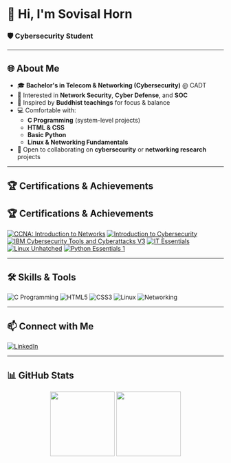 # 👋 Hi, I'm Sovisal Horn
### 🛡️ Cybersecurity Student

---

## 🌐 About Me
- 🎓 **Bachelor's in Telecom & Networking (Cybersecurity)** @ CADT  
- 🔐 Interested in **Network Security**, **Cyber Defense**, and **SOC**  
- 🧘 Inspired by **Buddhist teachings** for focus & balance  
- 💻 Comfortable with:
  - **C Programming** (system-level projects)
  - **HTML & CSS**
  - **Basic Python**
  - **Linux & Networking Fundamentals**
- 🤝 Open to collaborating on **cybersecurity** or **networking research** projects  

---

## 🏆 Certifications & Achievements
## 🏆 Certifications & Achievements

[![CCNA: Introduction to Networks](https://img.shields.io/badge/CCNA-Introduction_to_Networks-blue?style=for-the-badge)](https://www.credly.com/badges/1e8e7d6e-d5c3-4a2e-bc39-3e8c4f8a0d3a)
[![Introduction to Cybersecurity](https://img.shields.io/badge/Introduction_to_Cybersecurity-IBM-blue?style=for-the-badge)](https://www.credly.com/badges/84d1a2c4-7737-4c3f-9d40-dc5f8d0a1b6b)
[![IBM Cybersecurity Tools and Cyberattacks V3](https://img.shields.io/badge/IBM-Cybersecurity_Tools_and_Cyberattacks_v3-blue?style=for-the-badge)](https://www.credly.com/badges/2a0f8200-6e15-4d62-b4d4-f5c8f75b6a1d)
[![IT Essentials](https://img.shields.io/badge/IT_Essentials-Cisco-blue?style=for-the-badge)](https://www.credly.com/badges/0c9fef29-b65b-4d12-8b1c-bf1f5a3d73d3)
[![Linux Unhatched](https://img.shields.io/badge/Linux_Unhatched-Linux-blue?style=for-the-badge)](https://www.credly.com/badges/b3c4a4f0-92a3-4a9b-8e1a-8bbf4df25e5e)
[![Python Essentials 1](https://img.shields.io/badge/Python_Essentials_1-Python-blue?style=for-the-badge)](https://www.credly.com/badges/f8b9d5d8-01b3-4cb3-8b6a-3b8a3e0592c8)


---

## 🛠 Skills & Tools

![C Programming](https://img.shields.io/badge/C%20Programming-00599C?style=for-the-badge&logo=c&logoColor=white)
![HTML5](https://img.shields.io/badge/HTML5-E34F26?style=for-the-badge&logo=html5&logoColor=white)
![CSS3](https://img.shields.io/badge/CSS3-1572B6?style=for-the-badge&logo=css3&logoColor=white)
![Linux](https://img.shields.io/badge/Linux-000000?style=for-the-badge&logo=linux&logoColor=white)
![Networking](https://img.shields.io/badge/Networking-FF6F00?style=for-the-badge&logo=gnubash&logoColor=white)

---


## 📫 Connect with Me  
[![LinkedIn](https://img.shields.io/badge/LinkedIn-0A66C2?style=for-the-badge&logo=linkedin&logoColor=white)]([https://www.linkedin.com/in/YourLinkedInProfile](https://www.linkedin.com/in/sovisal-horn12/))

---

## 📊 GitHub Stats  
<p align="center">
  <img src="https://github-readme-stats.vercel.app/api?username=SovisalHorn&show_icons=true&theme=tokyonight" height="150"/>
  <img src="https://github-readme-stats.vercel.app/api/top-langs/?username=SovisalHorn&layout=compact&theme=tokyonight" height="150"/>
</p>
